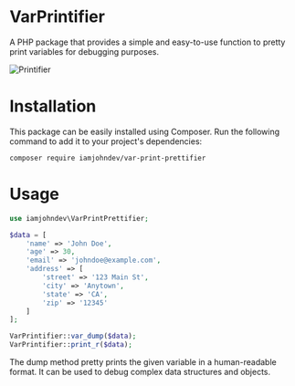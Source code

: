 # VarPrintifier
A PHP package that provides a simple and easy-to-use function to pretty print variables for debugging purposes.

![Printifier](https://i.ibb.co/7p0sYMy/Var-Printifier.png)
# Installation
This package can be easily installed using Composer. Run the following command to add it to your project's dependencies:

`composer require iamjohndev/var-print-prettifier`

# Usage
```php
use iamjohndev\VarPrintPrettifier;

$data = [
    'name' => 'John Doe',
    'age' => 30,
    'email' => 'johndoe@example.com',
    'address' => [
        'street' => '123 Main St',
        'city' => 'Anytown',
        'state' => 'CA',
        'zip' => '12345'
    ]
];

VarPrintifier::var_dump($data);
VarPrintifier::print_r($data);
```

The dump method pretty prints the given variable in a human-readable format. It can be used to debug complex data structures and objects.
